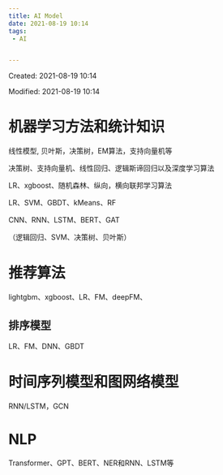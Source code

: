 ```yaml
---
title: AI Model
date: 2021-08-19 10:14
tags:
 - AI


---
```


Created: 2021-08-19 10:14

Modified: 2021-08-19 10:14

<!--more-->

# 机器学习方法和统计知识

线性模型, 贝叶斯，决策树，EM算法，支持向量机等

决策树、支持向量机、线性回归、逻辑斯谛回归以及深度学习算法

LR、xgboost、随机森林、纵向，横向联邦学习算法

LR、SVM、GBDT、kMeans、RF

CNN、RNN、LSTM、BERT、GAT

（逻辑回归、SVM、决策树、贝叶斯）

# 推荐算法

lightgbm、xgboost、LR、FM、deepFM、

## 排序模型

LR、FM、DNN、GBDT

# 时间序列模型和图网络模型

RNN/LSTM，GCN

# NLP

Transformer、GPT、BERT、NER和RNN、LSTM等